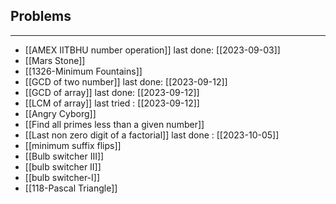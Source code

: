 ## Problems
---
- [[AMEX IITBHU number operation]] last done: [[2023-09-03]]
- [[Mars Stone]]
- [[1326-Minimum Fountains]]
- [[GCD of two number]] last done: [[2023-09-12]]
- [[GCD of array]] last done: [[2023-09-12]]
- [[LCM of array]] last tried : [[2023-09-12]]
- [[Angry Cyborg]]
- [[Find all primes less than a given number]]
- [[Last non zero digit of a factorial]] last done : [[2023-10-05]]
- [[minimum suffix flips]]
- [[Bulb switcher III]]
- [[bulb switcher II]]
- [[bulb switcher-I]]
- [[118-Pascal Triangle]]
